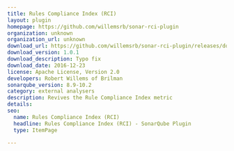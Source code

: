 ```yaml
---
title: Rules Compliance Index (RCI)
layout: plugin
homepage: https://github.com/willemsrb/sonar-rci-plugin
organization: unknown
organization_url: unknown
download_url: https://github.com/willemsrb/sonar-rci-plugin/releases/download/sonar-rci-plugin-1.0.1/sonar-rci-plugin-1.0.1.jar
download_version: 1.0.1
download_description: Typo fix
download_date: 2016-12-23
license: Apache License, Version 2.0
developers: Robert Willems of Brilman
sonarqube_version: 8.9-10.2
category: external analysers
description: Revives the Rule Compliance Index metric
details: 
seo:
  name: Rules Compliance Index (RCI)
  headline: Rules Compliance Index (RCI) - SonarQube Plugin
  type: ItemPage

---
```

